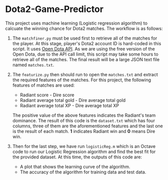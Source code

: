 # Dota2-Game-Predictor
This project uses machine learning (Logistic regression algorithm) to calcuate the winning chance for Dota2 matches. The workflow is as follows:

1. The `matchfiner.py` must be used first to retrieve all of the matches for the player. At this stage, player's Dota2 account ID is hard-coded in this script. It uses [Open Dota API](https://www.opendota.com/). As we are using the free version of the Open Dota, due to the API call limit, this script may take some hours to retrieve all of the matches. The final result will be a large JSON text file named `matches.txt`.

2. The `featurize.py` then should run to open the  `matches.txt` and extract the required features of the matches. For this project, the following features of matches are used:
    * Radiant score - Dire score
    * Radiant average total gold - Dire average total gold
    * Radiant average total XP - Dire average total XP
    
    The positive value of the above features indicates the Radiant's team dominance. The result of this code is the `dataset.txt` which has four columns, three of them are the aforementioned features and the last one is the result of each match. __1__ indicates Radiant win and __0__ means Dire win.
3. Then for the last step, we have run `logisticReg.m` which is an Octave code to run our Logistic Regression algorithm and find the best fit for the provided dataset. At this time, the outputs of this code are:
    * A plot that shows the learning curve of the algorithm.
    * The accuracy of the algorithm for training data and test data.

